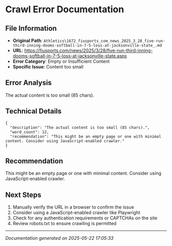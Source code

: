 # Crawl Error Documentation

## File Information
- **Original Path**: `Athletics\1672_fiusports_com_news_2025_3_28_five-run-third-inning-dooms-softball-in-7-5-loss-at-jacksonville-state_.md`
- **URL**: https://fiusports.com/news/2025/3/28/five-run-third-inning-dooms-softball-in-7-5-loss-at-jacksonville-state.aspx
- **Error Category**: Empty or Insufficient Content
- **Specific Issue**: Content too small

## Error Analysis
The actual content is too small (85 chars).

## Technical Details
```
{
  "description": "The actual content is too small (85 chars).",
  "word_count": 12,
  "recommendation": "This might be an empty page or one with minimal content. Consider using JavaScript-enabled crawler."
}
```

## Recommendation
This might be an empty page or one with minimal content. Consider using JavaScript-enabled crawler.

## Next Steps
1. Manually verify the URL in a browser to confirm the issue
2. Consider using a JavaScript-enabled crawler like Playwright
3. Check for any authentication requirements or CAPTCHAs on the site
4. Review robots.txt to ensure crawling is permitted

---
*Documentation generated on 2025-05-22 17:05:33*
